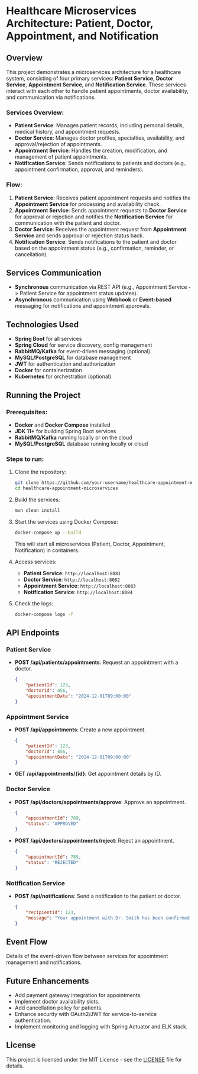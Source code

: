 # Healthcare Microservices Architecture: Patient, Doctor, Appointment, and Notification

## Overview
This project demonstrates a microservices architecture for a healthcare system, consisting of four primary services: **Patient Service**, **Doctor Service**, **Appointment Service**, and **Notification Service**. These services interact with each other to handle patient appointments, doctor availability, and communication via notifications.

### Services Overview:
- **Patient Service**: Manages patient records, including personal details, medical history, and appointment requests.
- **Doctor Service**: Manages doctor profiles, specialties, availability, and approval/rejection of appointments.
- **Appointment Service**: Handles the creation, modification, and management of patient appointments.
- **Notification Service**: Sends notifications to patients and doctors (e.g., appointment confirmation, approval, and reminders).

### Flow:
1. **Patient Service**: Receives patient appointment requests and notifies the **Appointment Service** for processing and availability check.
2. **Appointment Service**: Sends appointment requests to **Doctor Service** for approval or rejection and notifies the **Notification Service** for communication with the patient and doctor.
3. **Doctor Service**: Receives the appointment request from **Appointment Service** and sends approval or rejection status back.
4. **Notification Service**: Sends notifications to the patient and doctor based on the appointment status (e.g., confirmation, reminder, or cancellation).

## Services Communication
- **Synchronous** communication via REST API (e.g., Appointment Service -> Patient Service for appointment status updates).
- **Asynchronous** communication using **Webhook** or **Event-based** messaging for notifications and appointment approvals.

## Technologies Used
- **Spring Boot** for all services
- **Spring Cloud** for service discovery, config management
- **RabbitMQ/Kafka** for event-driven messaging (optional)
- **MySQL/PostgreSQL** for database management
- **JWT** for authentication and authorization
- **Docker** for containerization
- **Kubernetes** for orchestration (optional)

## Running the Project

### Prerequisites:
- **Docker** and **Docker Compose** installed
- **JDK 11+** for building Spring Boot services
- **RabbitMQ/Kafka** running locally or on the cloud
- **MySQL/PostgreSQL** database running locally or cloud

### Steps to run:
1. Clone the repository:
    ```bash
    git clone https://github.com/your-username/healthcare-appointment-microservices.git
    cd healthcare-appointment-microservices
    ```
2. Build the services:
    ```bash
    mvn clean install
    ```
3. Start the services using Docker Compose:
    ```bash
    docker-compose up --build
    ```
    This will start all microservices (Patient, Doctor, Appointment, Notification) in containers.
4. Access services:
    - **Patient Service**: `http://localhost:8081`
    - **Doctor Service**: `http://localhost:8082`
    - **Appointment Service**: `http://localhost:8083`
    - **Notification Service**: `http://localhost:8084`

5. Check the logs:
    ```bash
    docker-compose logs -f
    ```

## API Endpoints

### Patient Service
- **POST /api/patients/appointments**: Request an appointment with a doctor.
    ```json
    {
        "patientId": 123,
        "doctorId": 456,
        "appointmentDate": "2024-12-01T09:00:00"
    }
    ```

### Appointment Service
- **POST /api/appointments**: Create a new appointment.
    ```json
    {
        "patientId": 123,
        "doctorId": 456,
        "appointmentDate": "2024-12-01T09:00:00"
    }
    ```
- **GET /api/appointments/{id}**: Get appointment details by ID.

### Doctor Service
- **POST /api/doctors/appointments/approve**: Approve an appointment.
    ```json
    {
        "appointmentId": 789,
        "status": "APPROVED"
    }
    ```
- **POST /api/doctors/appointments/reject**: Reject an appointment.
    ```json
    {
        "appointmentId": 789,
        "status": "REJECTED"
    }
    ```

### Notification Service
- **POST /api/notifications**: Send a notification to the patient or doctor.
    ```json
    {
        "recipientId": 123,
        "message": "Your appointment with Dr. Smith has been confirmed for 2024-12-01 at 9:00 AM."
    }
    ```

## Event Flow
Details of the event-driven flow between services for appointment management and notifications.

## Future Enhancements
- Add payment gateway integration for appointments.
- Implement doctor availability slots.
- Add cancellation policy for patients.
- Enhance security with OAuth2/JWT for service-to-service authentication.
- Implement monitoring and logging with Spring Actuator and ELK stack.

## License
This project is licensed under the MIT License - see the [LICENSE](LICENSE) file for details.

